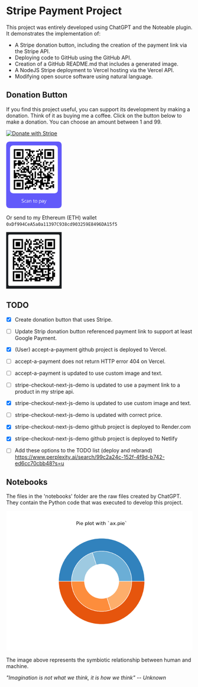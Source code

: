 
# Stripe Payment Project

This project was entirely developed using ChatGPT and the Noteable plugin. It demonstrates the implementation of:

- A Stripe donation button, including the creation of the payment link via the Stripe API.
- Deploying code to GitHub using the GitHub API.
- Creation of a GitHub README.md that includes a generated image.
- A NodeJS Stripe deployment to Vercel hosting via the Vercel API.
- Modifying open source software using natural language.

## Donation Button

If you find this project useful, you can support its development by making a donation. Think of it as buying me a coffee. Click on the button below to make a donation. You can choose an amount between 1 and 99.

[![Donate with Stripe](https://img.shields.io/badge/Donate%20with-Stripe-blue.svg)](https://buy.stripe.com/00g14peASeEd7xCcMM)

<img src="https://github.com/matthewhand/stripe-payment/raw/main/qr_00g14peASeEd7xCcMM.png" width="150" />

Or send to my Ethereum (ETH) wallet
`0xDf994CeA5a0a11397C938cd903259E8496DA15f5`

<img src="https://github.com/matthewhand/stripe-payment/raw/main/etherium-qrcode-receive.png" width="150" />

## TODO

- [x] Create donation button that uses Stripe.
- [ ] Update Strip donation button referenced payment link to support at least Google Payment.

- [x] (User) accept-a-payment github project is deployed to Vercel.
- [ ] accept-a-payment does not return HTTP error 404 on Vercel.
- [ ] accept-a-payment is updated to use custom image and text.

- [ ] stripe-checkout-next-js-demo is updated to use a payment link to a product in my stripe api.
- [x] stripe-checkout-next-js-demo is updated to use custom image and text.
- [ ] stripe-checkout-next-js-demo is updated with correct price.
- [x] stripe-checkout-next-js-demo github project is deployed to Render.com
- [x] stripe-checkout-next-js-demo github project is deployed to Netlify


- [ ] Add these options to the TODO list (deploy and rebrand) https://www.perplexity.ai/search/99c2a24c-152f-4f9d-b742-ed6cc70cbb48?s=u

## Notebooks

The files in the 'notebooks' folder are the raw files created by ChatGPT. They contain the Python code that was executed to develop this project.

![Human AI Conflict](https://github.com/matthewhand/stripe-payment/raw/main/human_ai_conflict.png)

The image above represents the symbiotic relationship between human and machine.

*"Imagination is not what we think, it is how we think" -- Unknown*

